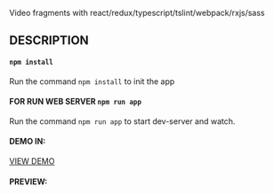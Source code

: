 Video fragments with react/redux/typescript/tslint/webpack/rxjs/sass



## DESCRIPTION

#### `npm install`
Run the command `npm install` to init the app

#### FOR RUN WEB SERVER `npm run app`
Run the command `npm run app` to start dev-server and watch.


#### DEMO IN:
[VIEW DEMO](http://demo.kittau.com)

#### PREVIEW:
[logo]: https://raw.githubusercontent.com/den666/video_fragments/master/src/images/thumb.png "REACT-APP-PREVIEW"